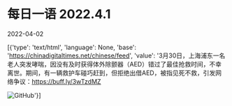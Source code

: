 # 每日一语 2022.4.1

2022-04-02

[{'type': 'text/html', 'language': None, 'base': 'https://chinadigitaltimes.net/chinese/feed', 'value': '3月30日，上海浦东一名老人突发哮喘，因没有及时获得体外除颤器（AED）错过了最佳抢救时间，不幸离世。期间，有一辆救护车碰巧赶到，但拒绝出借AED，被指见死不救，引发网络争议：https://buff.ly/3wTzdMZ

![GitHub](https://chinadigitaltimes.net/chinese/files/2022/04/image-1648861574011.png)'}]
